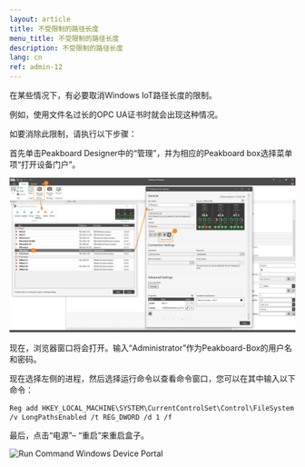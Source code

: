 ```yaml
---
layout: article
title: 不受限制的路径长度
menu_title: 不受限制的路径长度
description: 不受限制的路径长度
lang: cn
ref: admin-12
---
```


在某些情况下，有必要取消Windows IoT路径长度的限制。

例如，使用文件名过长的OPC UA证书时就会出现这种情况。

如要消除此限制，请执行以下步骤：

首先单击Peakboard Designer中的“管理”，并为相应的Peakboard box选择菜单项“打开设备门户”。

![Manage Dialog Open Device Portal](/assets/images/admin/pathlength/manage-dialog-open-device-portal.png)

现在，浏览器窗口将会打开。输入“Administrator”作为Peakboard-Box的用户名和密码。

现在选择左侧的进程，然后选择运行命令以查看命令窗口，您可以在其中输入以下命令：

```
Reg add HKEY_LOCAL_MACHINE\SYSTEM\CurrentControlSet\Control\FileSystem /v LongPathsEnabled /t REG_DWORD /d 1 /f
```

最后，点击“电源”– “重启”来重启盒子。

![Run Command Windows Device Portal](/assets/images/admin/pathlength/run-command-windows-device-portal.png)
